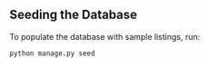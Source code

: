 ## Seeding the Database

To populate the database with sample listings, run:

```bash
python manage.py seed
